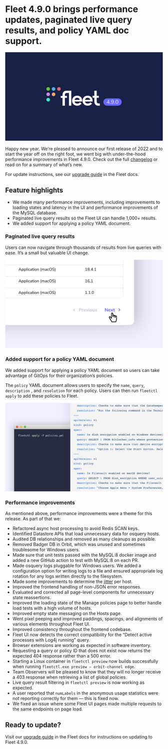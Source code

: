 # Fleet 4.9.0 brings performance updates, paginated live query results, and policy YAML doc support.

![Fleet 4.9.0](../website/assets/images/articles/fleet-4.9.0-cover-1600x900@2x.jpg)

Happy new year. We’re pleased to announce our first release of 2022 and to start the year off on the right foot, we went big with under-the-hood performance improvements in Fleet 4.9.0. Check out the full [changelog](https://github.com/fleetdm/fleet/releases/tag/fleet-v4.9.0) or read on for a summary of what’s new.

For update instructions, see our [upgrade guide](https://fleetdm.com/docs/using-fleet/updating-fleet) in the Fleet docs.

## Feature highlights

- We made many performance improvements, including improvements to loading states and latency in the UI and performance improvements of the MySQL database.
- Paginated live query results so the Fleet UI can handle 1,000+ results.
- We added support for applying a policy YAML document.

### Paginated live query results

Users can now navigate through thousands of results from live queries with ease. It’s a small but valuable UI change.

![Paginated live query results](../website/assets/images/articles/fleet-4.9.0-1-700x393@2x.png)

### Added support for a policy YAML document

We added support for applying a policy YAML document so users can take advantage of GitOps for their organization’s policies.

The `policy` YAML document allows users to specify the `name`, `query`, `description` , and `resolution` for each policy. Users can then run `fleetctl apply` to add these policies to Fleet.

![Applying policies from a YAML document with fleetctl](../website/assets/images/articles/fleet-4.9.0-2-700x393@2x.png)


### Performance improvements

As mentioned above, performance improvements were a theme for this release. As part of that we:

- Refactored async host processing to avoid Redis SCAN keys.
- Identified Datastore APIs that load unnecessary data for osquery hosts.
- Audited DB relationships and removed as many cleanups as possible.
- Removed Badger DB in Orbit, which was unused and sometimes troublesome for Windows users.
- Made sure that unit tests passed with the MySQL:8 docker image and added a new GitHub action to test with MySQL:8 on each PR.
- Made osquery logs pluggable for Windows users. We added a configuration option for writing logs to a file and ensured appropriate log rotation for any logs written directly to the filesystem.
- Made some improvements to determine the [jitter](https://www.youtube.com/watch?v=pIgZ7gMze7A) per host.
- Improved the frontend handling of non-JSON error responses.
- Evaluated and corrected all page-level components for unnecessary state reassertions.
- Improved the loading state of the Manage policies page to better handle load tests with a high volume of hosts.
- Improved empty state messaging on the Hosts page.
- Went pixel peeping and improved paddings, spacings, and alignments of various elements throughout Fleet UI.
- Improved consistency throughout the frontend codebase.
- Fleet UI now detects the correct compatibility for the “Detect active processes with Log4j running” query.
- Browser extensions are working as expected in software inventory.
- Requesting a query or policy ID that does not exist now returns the expected 404 response rather than a 500 error.
- Starting a Linux container in `fleetctl preview` now builds successfully when running `fleetctl.exe preview — orbit-channel edge`.
- Team Observers will be pleased to know that they will no longer receive a 403 response when retrieving a list of global policies.
- Live query result filtering in `fleetctl preview` is now working as expected.
- A user reported that `numLabels` in the anonymous usage statistics were not reporting correctly for them — this is fixed now.
- We fixed an issue where some Fleet UI pages made multiple requests to the same endpoints on page load.

## Ready to update?

Visit our [upgrade guide](https://fleetdm.com/docs/using-fleet/updating-fleet) in the Fleet docs for instructions on updating to Fleet 4.9.0.

<meta name="category" value="releases">
<meta name="authorFullName" value="Mike Thomas">
<meta name="authorGitHubUsername" value="mike-j-thomas">
<meta name="publishedOn" value="2022-01-24">
<meta name="articleTitle" value="Fleet 4.9.0 brings performance updates, paginated live query results, and policy YAML doc support.">
<meta name="articleImageUrl" value="../website/assets/images/articles/fleet-4.9.0-cover-1600x900@2x.jpg">